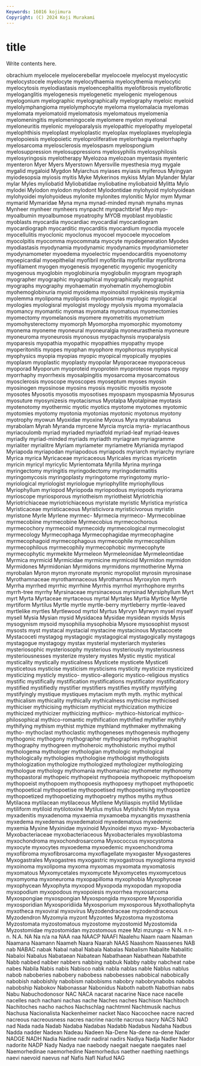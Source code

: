 ```yaml
---
Keywords: 16016 kojimura
Copyright: (C) 2024 Koji Murakami
---
```


# title

Write contents here.



obrachium myelocele myelocerebellar myelocoele myelocyst
myelocystic myelocystocele myelocyte myelocythaemia myelocythemia myelocytic myelocytosis myelodiastasis myeloencephalitis myelofibrosis
myelofibrotic myeloganglitis myelogenesis myelogenetic myelogenic myelogenous myelogonium myelographic myelographically myelography
myeloic myeloid myelolymphangioma myelolymphocyte myeloma myelomalacia myelomas myelomata myelomatoid myelomatosis
myelomatous myelomenia myelomeningitis myelomeningocele myelomere myelon myelonal myeloneuritis myelonic myeloparalysis
myelopathic myelopathy myelopetal myelophthisis myeloplast myeloplastic myeloplax myeloplaxes myeloplegia myelopoiesis
myelopoietic myeloproliferative myelorrhagia myelorrhaphy myelosarcoma myelosclerosis myelospasm myelospongium myelosuppression myelosuppressions
myelosyphilis myelosyphilosis myelosyringosis myelotherapy Myelozoa myelozoan myentasis myenteric myenteron Myer
Myers Myerstown Myersville myesthesia myg mygale mygalid mygaloid Mygdon Myiarchus
myiases myiasis myiferous Myingyan myiodesopsia myiosis myitis Myke Mykerinos mykiss
Mylan Mylander Mylar mylar Myles myliobatid Myliobatidae myliobatine myliobatoid Mylitta
Mylo mylodei Mylodon mylodon mylodont Mylodontidae mylohyoid mylohyoidean mylohyoidei mylohyoideus
mylonite mylonites mylonitic Mylor mym Mymar mymarid Mymaridae Myna myna
mynad-minded mynah mynahs mynas Mynheer mynheer mynheers mynpacht mynpachtbrief Myo
myo- myoalbumin myoalbumose myoatrophy MYOB myoblast myoblastic myoblasts myocardia myocardiac
myocardial myocardiogram myocardiograph myocarditic myocarditis myocardium myocdia myocele myocellulitis myoclonic
myoclonus myocoel myocoele myocoelom myocolpitis myocomma myocommata myocyte myodegeneration Myodes
myodiastasis myodynamia myodynamic myodynamics myodynamiometer myodynamometer myoedema myoelectric myoendocarditis myoenotomy
myoepicardial myoepithelial myofibril myofibrilla myofibrillar myofibroma myofilament myogen myogenesis myogenetic
myogenic myogenicity myogenous myoglobin myoglobinuria myoglobulin myogram myograph myographer myographic
myographical myographically myographist myographs myography myohaematin myohematin myohemoglobin myohemoglobinuria myoid
myoidema myoinositol myokinesis myokymia myolemma myolipoma myoliposis myoliposmias myologic myological
myologies myologisral myologist myology myolysis myoma myomalacia myomancy myomantic myomas
myomata myomatous myomectomies myomectomy myomelanosis myomere myometritis myometrium myomohysterectomy myomorph
Myomorpha myomorphic myomotomy myonema myoneme myoneural myoneuralgia myoneurasthenia myoneure myoneuroma
myoneurosis myonosus myopachynsis myoparalysis myoparesis myopathia myopathic myopathies myopathy myope
myoperitonitis myopes myophan myophore myophorous myophysical myophysics myopia myopias myopic
myopical myopically myopies myoplasm myoplastic myoplasty myopolar Myoporaceae myoporaceous myoporad
Myoporum myoproteid myoprotein myoproteose myops myopy myorrhaphy myorrhexis myosalpingitis myosarcoma
myosarcomatous myosclerosis myoscope myoscopes myoseptum myoses myosin myosinogen myosinose myosins
myosis myositic myositis myosote myosotes Myosotis myosotis myosotises myospasm myospasmia
Myosurus myosuture myosynizesis myotacismus Myotalpa Myotalpinae myotasis myotenotomy myothermic myotic
myotics myotome myotomes myotomic myotomies myotomy myotonia myotonias myotonic myotonus
myotony myotrophy myowun Myoxidae myoxine Myoxus Myra myrabalanus myrabolam Myrah
Myranda myrcene Myrcia myrcia myria- myriacanthous myriacoulomb myriad myriaded myriadfold
myriad-leaf myriad-leaves myriadly myriad-minded myriads myriadth myriagram myriagramme myrialiter myrialitre
Myriam myriameter myriametre Myrianida myriapod Myriapoda myriapodan myriapodous myriapods myriarch
myriarchy myriare Myrica myrica Myricaceae myricaceous Myricales myricas myricetin myricin
myricyl myricylic Myrientomata Myrilla Myrina myringa myringectomy myringitis myringodectomy myringodermatitis
myringomycosis myringoplasty myringotome myringotomy myrio- myriological myriologist myriologue myriophyllite myriophyllous
Myriophyllum myriopod Myriopoda myriopodous myriopods myriorama myrioscope myriosporous myriotheism myriotheist
Myriotrichia Myriotrichiaceae myriotrichiaceous myristate myristic Myristica myristica Myristicaceae myristicaceous Myristicivora
myristicivorous myristin myristone Myrle Myrlene myrmec- Myrmecia myrmeco- Myrmecobiinae myrmecobiine
myrmecobine Myrmecobius myrmecochorous myrmecochory myrmecoid myrmecoidy myrmecological myrmecologist myrmecology Myrmecophaga
Myrmecophagidae myrmecophagine myrmecophagoid myrmecophagous myrmecophile myrmecophilism myrmecophilous myrmecophily myrmecophobic myrmecophyte
myrmecophytic myrmekite Myrmeleon Myrmeleonidae Myrmeleontidae Myrmica myrmicid Myrmicidae myrmicine myrmicoid
Myrmidon myrmidon Myrmidones Myrmidonian Myrmidons myrmidons myrmotherine Myrna myrobalan Myron
myron myronate myronic myropolist myrosin myrosinase Myrothamnaceae myrothamnaceous Myrothamnus Myroxylon
myrrh Myrrha myrrhed myrrhic myrrhine Myrrhis myrrhol myrrhophore myrrhs myrrh-tree
myrrhy Myrsinaceae myrsinaceous myrsinad Myrsiphyllum Myrt myrt Myrta Myrtaceae myrtaceous
myrtal Myrtales Myrtia Myrtice Myrtie myrtiform Myrtilus Myrtle myrtle myrtle-berry
myrtleberry myrtle-leaved myrtlelike myrtles Myrtlewood myrtol Myrtus Myrvyn Myrwyn mysel
myself mysell Mysia Mysian mysid Mysidacea Mysidae mysidean mysids Mysis
mysogynism mysoid mysophilia mysophobia Mysore mysosophist mysost mysosts myst mystacal
mystacial mystacine mystacinous Mystacocete Mystacoceti mystagog mystagogic mystagogical mystagogically mystagogs
mystagogue mystagogy mystax mysterial mysteriarch mysteries mysteriosophic mysteriosophy mysterious mysteriously
mysteriousness mysteriousnesses mysterize mystery mystes Mystic mystic mystical mysticality mystically
mysticalness Mysticete mysticete Mysticeti mysticetous mysticise mysticism mysticisms mysticity mysticize
mysticized mysticizing mysticly mystico- mystico-allegoric mystico-religious mystics mystific mystifically mystification
mystifications mystificator mystificatory mystified mystifiedly mystifier mystifiers mystifies mystify mystifying
mystifyingly mystique mystiques mytacism myth myth. mythic mythical mythicalism mythicality
mythically mythicalness mythicise mythicised mythiciser mythicising mythicism mythicist mythicization mythicize
mythicized mythicizer mythicizing mythico- mythico-historical mythico-philosophical mythico-romantic mythification mythified mythifier
mythify mythifying mythism mythist mythize mythland mythmaker mythmaking mytho- mythoclast
mythoclastic mythogeneses mythogenesis mythogeny mythogonic mythogony mythographer mythographies mythographist mythography
mythogreen mythoheroic mythohistoric mythoi mythol mythologema mythologer mythologian mythologic mythological
mythologically mythologies mythologise mythologist mythologists mythologization mythologize mythologized mythologizer mythologizing
mythologue mythology mythomania mythomaniac mythometer mythonomy mythopastoral mythopeic mythopeist mythopoeia
mythopoeic mythopoeism mythopoeist mythopoem mythopoesis mythopoesy mythopoet mythopoetic mythopoetical mythopoetise
mythopoetised mythopoetising mythopoetize mythopoetized mythopoetizing mythopoetry mythos myths mythus Mytilacea
mytilacean mytilaceous Mytilene Mytiliaspis mytilid Mytilidae mytiliform mytiloid mytilotoxine Mytilus
mytilus Mytishchi Myton myxa myxadenitis myxadenoma myxaemia myxamoeba myxangitis myxasthenia
myxedema myxedemas myxedematoid myxedematous myxedemic myxemia Myxine Myxinidae myxinoid Myxinoidei
myxo myxo- Myxobacteria Myxobacteriaceae myxobacteriaceous Myxobacteriales myxoblastoma myxochondroma myxochondrosarcoma Myxococcus
myxocystoma myxocyte myxocytes myxoedema myxoedemic myxoenchondroma myxofibroma myxofibrosarcoma myxoflagellate myxogaster
Myxogasteres Myxogastrales Myxogastres myxogastric myxogastrous myxoglioma myxoid myxoinoma myxolipoma myxoma
myxomas myxomata myxomatosis myxomatous Myxomycetales myxomycete Myxomycetes myxomycetous myxomyoma myxoneuroma
myxopapilloma myxophobia Myxophyceae myxophycean Myxophyta myxopod Myxopoda myxopodan myxopodia myxopodium
myxopodous myxopoiesis myxorrhea myxosarcoma Myxospongiae myxospongian Myxospongida myxospore Myxosporidia myxosporidian
Myxosporidiida Myxosporium myxosporous Myxothallophyta myxotheca myxoviral myxovirus Myzodendraceae myzodendraceous Myzodendron
Myzomyia myzont Myzontes Myzostoma myzostoma Myzostomata myzostomatous myzostome myzostomid Myzostomida
Myzostomidae myzostomidan myzostomous mzee Mzi mzungu -n N N. n
n- n. N.A. NA Na n/a na NAA naa NAACP
NAAFI Naalehu Naam naam Naaman Naamana Naamann Naameh Naara Naarah
NAAS Naashom Naassenes NAB nab NABAC nabak Nabal nabal Nabala
Nabalas Nabalism Nabalite Nabalitic Nabaloi Nabalus Nabataean Nabatean Nabathaean Nabathean
Nabathite Nabb nabbed nabber nabbers nabbing nabbuk Nabby nabby nabcheat
nabe nabes Nabila Nabis nabis Nabisco nabk nabla nablas nable
Nablus nablus nabob naboberies nabobery nabobess nabobesses nabobical nabobically nabobish
nabobishly nabobism nabobisms nabobry nabobrynabobs nabobs nabobship Nabokov Nabonassar Nabonidus
Naboth naboth Nabothian nabs Nabu Nabuchodonosor NAC NACA nacarat nacarine
Nace nace nacelle nacelles nach nachani nachas nache Naches naches
Nachison Nachitoch Nachitoches nacho nachos Nachschlag nachtmml Nachtmusik nachus Nachusa
Nacionalista Nackenheimer nacket Naco Nacoochee nacre nacred nacreous nacreousness nacres
nacrine nacrite nacrous nacry NACS NAD nad Nada nada Nadab
Nadaba Nadabas Nadabb Nadabus Nadaha Nadbus Nadda nadder Nadean Nadeau
Nadeen Na-Dene Na-dene na-dene Nader NADGE NADH Nadia Nadine nadir
nadiral nadirs Nadiya Nadja Nadler Nador nadorite NADP Nady Nadya
nae naebody naegait naegate naegates nael Naemorhedinae naemorhedine Naemorhedus naether
naething naethings naevi naevoid naevus naf Nafis Nafl Nafud NAG
